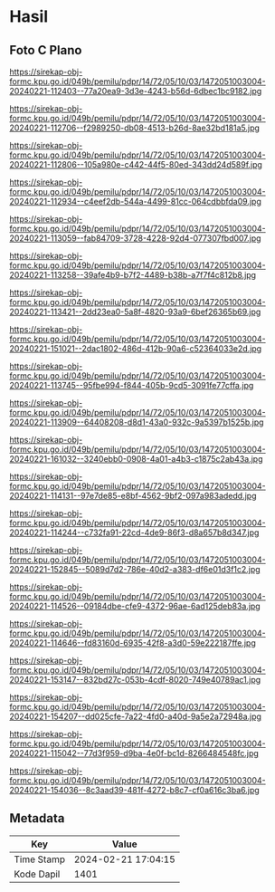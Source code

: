 # Hasil

## Foto C Plano

https://sirekap-obj-formc.kpu.go.id/049b/pemilu/pdpr/14/72/05/10/03/1472051003004-20240221-112403--77a20ea9-3d3e-4243-b56d-6dbec1bc9182.jpg

https://sirekap-obj-formc.kpu.go.id/049b/pemilu/pdpr/14/72/05/10/03/1472051003004-20240221-112706--f2989250-db08-4513-b26d-8ae32bd181a5.jpg

https://sirekap-obj-formc.kpu.go.id/049b/pemilu/pdpr/14/72/05/10/03/1472051003004-20240221-112806--105a980e-c442-44f5-80ed-343dd24d589f.jpg

https://sirekap-obj-formc.kpu.go.id/049b/pemilu/pdpr/14/72/05/10/03/1472051003004-20240221-112934--c4eef2db-544a-4499-81cc-064cdbbfda09.jpg

https://sirekap-obj-formc.kpu.go.id/049b/pemilu/pdpr/14/72/05/10/03/1472051003004-20240221-113059--fab84709-3728-4228-92d4-077307fbd007.jpg

https://sirekap-obj-formc.kpu.go.id/049b/pemilu/pdpr/14/72/05/10/03/1472051003004-20240221-113258--39afe4b9-b7f2-4489-b38b-a7f7f4c812b8.jpg

https://sirekap-obj-formc.kpu.go.id/049b/pemilu/pdpr/14/72/05/10/03/1472051003004-20240221-113421--2dd23ea0-5a8f-4820-93a9-6bef26365b69.jpg

https://sirekap-obj-formc.kpu.go.id/049b/pemilu/pdpr/14/72/05/10/03/1472051003004-20240221-151021--2dac1802-486d-412b-90a6-c52364033e2d.jpg

https://sirekap-obj-formc.kpu.go.id/049b/pemilu/pdpr/14/72/05/10/03/1472051003004-20240221-113745--95fbe994-f844-405b-9cd5-3091fe77cffa.jpg

https://sirekap-obj-formc.kpu.go.id/049b/pemilu/pdpr/14/72/05/10/03/1472051003004-20240221-113909--64408208-d8d1-43a0-932c-9a5397b1525b.jpg

https://sirekap-obj-formc.kpu.go.id/049b/pemilu/pdpr/14/72/05/10/03/1472051003004-20240221-161032--3240ebb0-0908-4a01-a4b3-c1875c2ab43a.jpg

https://sirekap-obj-formc.kpu.go.id/049b/pemilu/pdpr/14/72/05/10/03/1472051003004-20240221-114131--97e7de85-e8bf-4562-9bf2-097a983adedd.jpg

https://sirekap-obj-formc.kpu.go.id/049b/pemilu/pdpr/14/72/05/10/03/1472051003004-20240221-114244--c732fa91-22cd-4de9-86f3-d8a657b8d347.jpg

https://sirekap-obj-formc.kpu.go.id/049b/pemilu/pdpr/14/72/05/10/03/1472051003004-20240221-152845--5089d7d2-786e-40d2-a383-df6e01d3f1c2.jpg

https://sirekap-obj-formc.kpu.go.id/049b/pemilu/pdpr/14/72/05/10/03/1472051003004-20240221-114526--09184dbe-cfe9-4372-96ae-6ad125deb83a.jpg

https://sirekap-obj-formc.kpu.go.id/049b/pemilu/pdpr/14/72/05/10/03/1472051003004-20240221-114646--fd83160d-6935-42f8-a3d0-59e222187ffe.jpg

https://sirekap-obj-formc.kpu.go.id/049b/pemilu/pdpr/14/72/05/10/03/1472051003004-20240221-153147--832bd27c-053b-4cdf-8020-749e40789ac1.jpg

https://sirekap-obj-formc.kpu.go.id/049b/pemilu/pdpr/14/72/05/10/03/1472051003004-20240221-154207--dd025cfe-7a22-4fd0-a40d-9a5e2a72948a.jpg

https://sirekap-obj-formc.kpu.go.id/049b/pemilu/pdpr/14/72/05/10/03/1472051003004-20240221-115042--77d3f959-d9ba-4e0f-bc1d-8266484548fc.jpg

https://sirekap-obj-formc.kpu.go.id/049b/pemilu/pdpr/14/72/05/10/03/1472051003004-20240221-154036--8c3aad39-481f-4272-b8c7-cf0a616c3ba6.jpg


## Metadata

| Key        | Value               |
| ---------- | ------------------- |
| Time Stamp | 2024-02-21 17:04:15 |
| Kode Dapil | 1401                |




